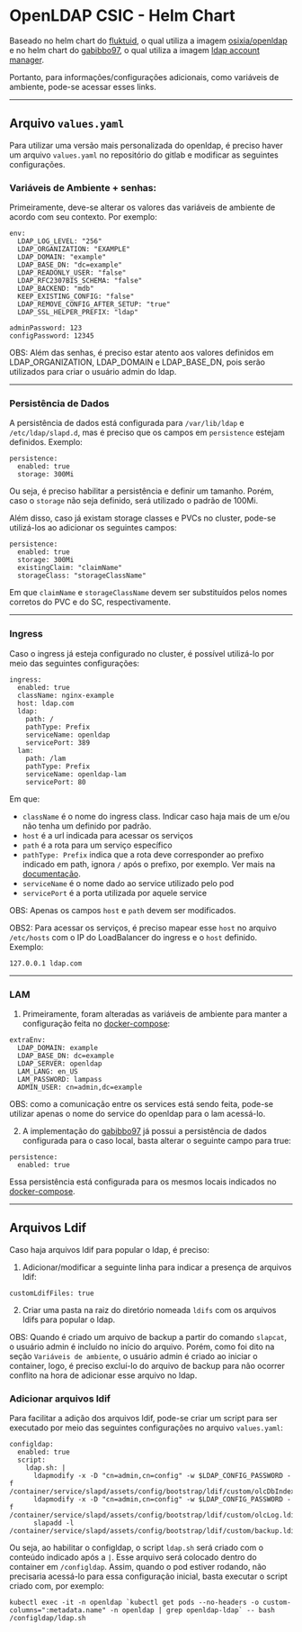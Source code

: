 # OpenLDAP CSIC - Helm Chart

Baseado no helm chart do [fluktuid](https://artifacthub.io/packages/helm/fluktuid/openldap), o qual utiliza a imagem [osixia/openldap](https://github.com/osixia/docker-openldap) e no helm chart do [gabibbo97](https://artifacthub.io/packages/helm/gabibbo97/ldap-account-manager), o qual utiliza a imagem [ldap account manager](https://hub.docker.com/r/ldapaccountmanager/lam).

Portanto, para informações/configurações adicionais, como variáveis de ambiente, pode-se acessar esses links.

---

## Arquivo `values.yaml`

Para utilizar uma versão mais personalizada do openldap, é preciso haver um arquivo `values.yaml` no repositório do gitlab e modificar as seguintes configurações.

### Variáveis de Ambiente + senhas:

Primeiramente, deve-se alterar os valores das variáveis de ambiente de acordo com seu contexto. Por exemplo:

```
env:
  LDAP_LOG_LEVEL: "256"
  LDAP_ORGANIZATION: "EXAMPLE"
  LDAP_DOMAIN: "example"
  LDAP_BASE_DN: "dc=example"
  LDAP_READONLY_USER: "false"
  LDAP_RFC2307BIS_SCHEMA: "false"
  LDAP_BACKEND: "mdb"
  KEEP_EXISTING_CONFIG: "false"
  LDAP_REMOVE_CONFIG_AFTER_SETUP: "true"
  LDAP_SSL_HELPER_PREFIX: "ldap"

adminPassword: 123
configPassword: 12345
```

OBS: Além das senhas, é preciso estar atento aos valores definidos em LDAP_ORGANIZATION, LDAP_DOMAIN e LDAP_BASE_DN, pois serão utilizados para criar o usuário admin do ldap.

---

### Persistência de Dados

A persistência de dados está configurada para `/var/lib/ldap` e `/etc/ldap/slapd.d`, mas é preciso que os campos em `persistence` estejam definidos. Exemplo:

```
persistence:
  enabled: true
  storage: 300Mi
```

Ou seja, é preciso habilitar a persistência e definir um tamanho. Porém, caso o `storage` não seja definido, será utilizado o padrão de 100Mi.

Além disso, caso já existam storage classes e PVCs no cluster, pode-se utilizá-los ao adicionar os seguintes campos:

```
persistence:
  enabled: true
  storage: 300Mi
  existingClaim: "claimName"
  storageClass: "storageClassName"
```

Em que `claimName` e `storageClassName` devem ser substituídos pelos nomes corretos do PVC e do SC, respectivamente.

---

### Ingress

Caso o ingress já esteja configurado no cluster, é possível utilizá-lo por meio das seguintes configurações:

```
ingress:
  enabled: true
  className: nginx-example
  host: ldap.com
  ldap:
    path: /
    pathType: Prefix
    serviceName: openldap
    servicePort: 389
  lam:
    path: /lam
    pathType: Prefix
    serviceName: openldap-lam
    servicePort: 80
```

Em que:
- `className` é o nome do ingress class. Indicar caso haja mais de um e/ou não tenha um definido por padrão.
- `host` é a url indicada para acessar os serviços
- `path` é a rota para um serviço específico
- `pathType: Prefix` indica que a rota deve corresponder ao prefixo indicado em path, ignora `/` após o prefixo, por exemplo. Ver mais na [documentação](https://kubernetes.io/docs/concepts/services-networking/ingress/#path-types).
- `serviceName` é o nome dado ao service utilizado pelo pod
- `servicePort` é a porta utilizada por aquele service

OBS: Apenas os campos `host` e `path` devem ser modificados.

OBS2: Para acessar os serviços, é preciso mapear esse `host` no arquivo `/etc/hosts` com o IP do LoadBalancer do ingress e o `host` definido. Exemplo:

```
127.0.0.1 ldap.com
```

---

### LAM

1. Primeiramente, foram alteradas as variáveis de ambiente para manter a configuração feita no [docker-compose](https://gl.idc.ufpa.br/csic/migration/ldap/-/blob/helm-chart/docker-compose.yml):

```
extraEnv:
  LDAP_DOMAIN: example
  LDAP_BASE_DN: dc=example
  LDAP_SERVER: openldap
  LAM_LANG: en_US
  LAM_PASSWORD: lampass
  ADMIN_USER: cn=admin,dc=example
```

OBS: como a comunicação entre os services está sendo feita, pode-se utilizar apenas o nome do service do openldap para o lam acessá-lo.

2. A implementação do [gabibbo97](https://artifacthub.io/packages/helm/gabibbo97/ldap-account-manager) já possui a persistência de dados configurada para o caso local, basta alterar o seguinte campo para true:

```
persistence:
  enabled: true
```

Essa persistência está configurada para os mesmos locais indicados no [docker-compose](https://gl.idc.ufpa.br/csic/migration/ldap/-/blob/helm-chart/docker-compose.yml).

---

## Arquivos Ldif

Caso haja arquivos ldif para popular o ldap, é preciso:

1. Adicionar/modificar a seguinte linha para indicar a presença de arquivos ldif:

```
customLdifFiles: true
```

2. Criar uma pasta na raiz do diretório nomeada `ldifs` com os arquivos ldifs para popular o ldap.

OBS: Quando é criado um arquivo de backup a partir do comando `slapcat`, o usuário admin é incluído no início do arquivo. Porém, como foi dito na seção `Variáveis de ambiente`, o usuário admin é criado ao iniciar o container, logo, é preciso excluí-lo do arquivo de backup para não ocorrer conflito na hora de adicionar esse arquivo no ldap.

### Adicionar arquivos ldif

Para facilitar a adição dos arquivos ldif, pode-se criar um script para ser executado por meio das seguintes configurações no arquivo `values.yaml`:

```
configldap: 
  enabled: true
  script:
    ldap.sh: |
      ldapmodify -x -D "cn=admin,cn=config" -w $LDAP_CONFIG_PASSWORD -f /container/service/slapd/assets/config/bootstrap/ldif/custom/olcDbIndex.ldif
      ldapmodify -x -D "cn=admin,cn=config" -w $LDAP_CONFIG_PASSWORD -f /container/service/slapd/assets/config/bootstrap/ldif/custom/olcLog.ldif
      slapadd -l /container/service/slapd/assets/config/bootstrap/ldif/custom/backup.ldif
```

Ou seja, ao habilitar o configldap, o script `ldap.sh` será criado com o conteúdo indicado após a `|`.
Esse arquivo será colocado dentro do container em `/configldap`. Assim, quando o pod estiver rodando, não precisaria acessá-lo para essa configuração inicial, basta executar o script criado com, por exemplo:

```
kubectl exec -it -n openldap `kubectl get pods --no-headers -o custom-columns=":metadata.name" -n openldap | grep openldap-ldap` -- bash /configldap/ldap.sh
```